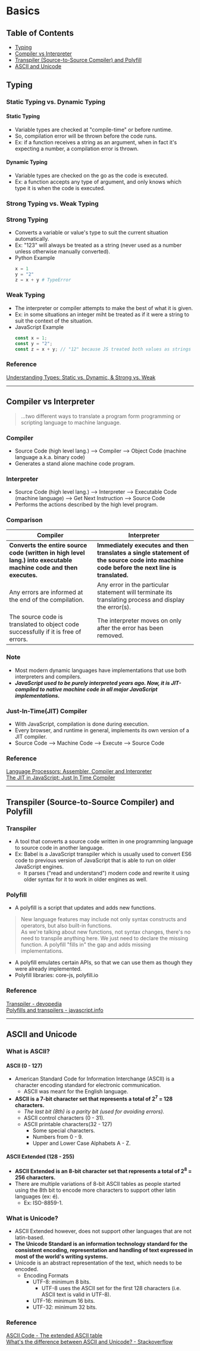 # Basics

## Table of Contents
- [Typing](#typing)
- [Compiler vs Interpreter](#compiler-vs-interpreter)
- [Transpiler (Source-to-Source Compiler) and Polyfill](#transpiler-source-to-source-compiler-and-polyfill)
- [ASCII and Unicode](#ascii-and-unicode)

## Typing
### Static Typing vs. Dynamic Typing
#### Static Typing
- Variable types are checked at "compile-time" or before runtime.
- So, compilation error will be thrown before the code runs.
- Ex: if a function receives a string as an argument, when in fact it's expecting a number, a compilation error is thrown.
#### Dynamic Typing
- Variable types are checked on the go as the code is executed.
- Ex: a function accepts any type of argument, and only knows which type it is when the code is executed.
### Strong Typing vs. Weak Typing
### Strong Typing
- Converts a variable or value's type to suit the current situation automatically.
- Ex: "123" will always be treated as a string (never used as a number unless otherwise manually converted).
- Python Example
  ```py
  x = 1
  y = "2"
  z = x + y # TypeError
  ```
### Weak Typing
- The interpreter or compiler attempts to make the best of what it is given.
- Ex: in some situations an integer miht be treated as if it were a string to suit the context of the situation.
- JavaScript Example
  ```js
  const x = 1;
  const y = "2";
  const z = x + y; // "12" because JS treated both values as strings and concatenated them together.
  ```
### Reference
[Understanding Types: Static vs. Dynamic, & Strong vs. Weak](https://medium.com/@cpave3/understanding-types-static-vs-dynamic-strong-vs-weak-88a4e1f0ed5f)

---

## Compiler vs Interpreter
> ...two different ways to translate a program form programming or scripting language to machine language.
### Compiler
- Source Code (high level lang.) --> Compiler --> Object Code (machine language a.k.a. binary code)
- Generates a stand alone machine code program.
### Interpreter
- Source Code (high level lang.) --> Interpreter --> Executable Code (machine language) --> Get Next Instruction --> Source Code
- Performs the actions described by the high level program.
### Comparison
| Compiler  | Interpreter |
| ------------- | ------------- |
| **Converts the entire source code (written in high level lang.) into executable machine code and then executes.**  | **Immediately executes and then translates a single statement of the source code into machine code before the next line is translated.**  |
| Any errors are informed at the end of the compilation.  | Any error in the particular statement will terminate its translating process and display the error(s).  |
| The source code is translated to object code successfully if it is free of errors.  | The interpreter moves on only after the error has been removed.  |
### Note
- Most modern dynamic languages have implementations that use both interpreters and compilers.
- ***JavaScript used to be purely interpreted years ago. Now, it is JIT-compiled to native machine code in all major JavaScript implementations.***
### Just-In-Time(JIT) Compiler
- With JavaScript, compilation is done during execution.
- Every browser, and runtime in general, implements its own version of a JIT compiler.
- Source Code --> Machine Code --> Execute --> Source Code
### Reference
[Language Processors: Assembler, Compiler and Interpreter](https://www.geeksforgeeks.org/language-processors-assembler-compiler-and-interpreter/)  
[The JIT in JavaScript: Just In Time Compiler](https://blog.bitsrc.io/the-jit-in-javascript-just-in-time-compiler-798b66e44143)

---

## Transpiler (Source-to-Source Compiler) and Polyfill
### Transpiler
- A tool that converts a source code written in one programming language to source code in another language.
- Ex: Babel is a JavaScript transpiler which is usually used to convert ES6 code to previous version of JavaScript that is able to run on older JavaScript engines.
  - It parses ("read and understand") modern code and rewrite it using older syntax for it to work in older engines as well.
### Polyfill
- A polyfill is a script that updates and adds new functions.
> New language features may include not only syntax constructs and operators, but also built-in functions.  
> As we're talking about new functions, not syntax changes, there's no need to transpile anything here. We just need to declare the missing function. A polyfill "fills in" the gap and adds missing implementations.
- A polyfill emulates certain APIs, so that we can use them as though they were already implemented.
- Polyfill libraries: core-js, polyfill.io
### Reference
[Transpiler - devopedia](https://devopedia.org/transpiler)  
[Polyfills and transpilers - javascript.info](https://javascript.info/polyfills)  

---

## ASCII and Unicode
### What is ASCII?
#### ASCII (0 - 127)
- American Standard Code for Information Interchange (ASCII) is a character encoding standard for electronic communication.
  - ASCII was meant for the English language.
- **ASCII is a 7-bit character set that represents a total of 2<sup>7</sup> = 128 characters.**
  - *The last bit (8th) is a parity bit (used for avoiding errors).*
  - ASCII control characters (0 - 31).
  - ASCII printable characters(32 - 127)
    - Some special characters.
    - Numbers from 0 - 9.
    - Upper and Lower Case Alphabets A - Z.
#### ASCII Extended (128 - 255)
- **ASCII Extended is an 8-bit character set that represents a total of 2<sup>8</sup> = 256 characters.**
- There are multiple variations of 8-bit ASCII tables as people started using the 8th bit to encode more characters to support other latin languages (ex: é).
  - Ex: ISO-8859-1.
### What is Unicode?
- ASCII Extended however, does not support other languages that are not latin-based.
- **The Unicode Standard is an information technology standard for the consistent encoding, representation and handling of text expressed in most of the world's writing systems.**
- Unicode is an abstract representation of the text, which needs to be encoded.
  - Encoding Formats
    - UTF-8: minimum 8 bits.
      - UTF-8 uses the ASCII set for the first 128 characters (i.e. ASCII text is valid in UTF-8).
    - UTF-16: minimum 16 bits.
    - UTF-32: minimum 32 bits.
### Reference
[ASCII Code - The extended ASCII table](https://www.ascii-code.com/)  
[What's the difference between ASCII and Unicode? - Stackoverflow](https://stackoverflow.com/questions/19212306/whats-the-difference-between-ascii-and-unicode)  



